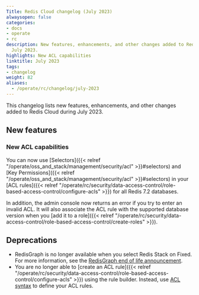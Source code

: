 ```yaml
---
Title: Redis Cloud changelog (July 2023)
alwaysopen: false
categories:
- docs
- operate
- rc
description: New features, enhancements, and other changes added to Redis Cloud during
  July 2023.
highlights: New ACL capabilities
linktitle: July 2023
tags:
- changelog
weight: 82
aliases:
  - /operate/rc/changelog/july-2023
---
```


This changelog lists new features, enhancements, and other changes added to Redis Cloud during July 2023.

## New features

### New ACL capabilities

You can now use [Selectors]({{< relref "/operate/oss_and_stack/management/security/acl" >}}#selectors) and [Key Permissions]({{< relref "/operate/oss_and_stack/management/security/acl" >}}#selectors) in your [ACL rules]({{< relref "/operate/rc/security/data-access-control/role-based-access-control/configure-acls" >}}) for all Redis 7.2 databases. 

In addition, the admin console now returns an error if you try to enter an invalid ACL. It will also associate the ACL rule with the supported database version when you [add it to a role]({{< relref "/operate/rc/security/data-access-control/role-based-access-control/create-roles" >}}).

## Deprecations

- RedisGraph is no longer available when you select Redis Stack on Fixed. For more information, see the [RedisGraph end of life announcement](https://redis.com/blog/redisgraph-eol/).
- You are no longer able to [create an ACL rule]({{< relref "/operate/rc/security/data-access-control/role-based-access-control/configure-acls" >}}) using the rule builder. Instead, use [ACL syntax](https://redis.io/docs/management/security/acl/) to define your ACL rules.